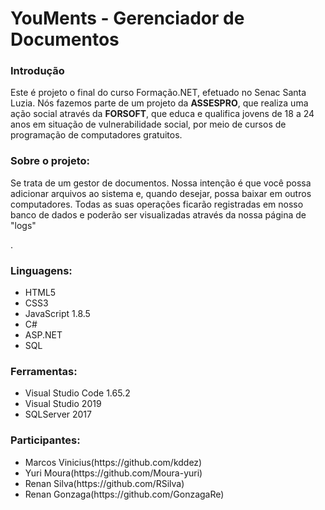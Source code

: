 <h1>YouMents - Gerenciador de Documentos</h1>

<h3><strong>Introdução</strong></h3>
<p>Este é projeto o final do curso Formação.NET, efetuado no Senac Santa Luzia. Nós fazemos parte de um projeto da <strong>ASSESPRO</strong>, que realiza uma ação social através da <strong>FORSOFT</strong>, que educa e qualifica jovens de 18 a 24 anos em situação de vulnerabilidade social, por meio de cursos de programação de computadores gratuitos.</p>


<h3><strong>Sobre o projeto:</strong>
</h3>
<p>Se trata de um gestor de documentos. Nossa intenção é que você possa adicionar arquivos ao sistema e, quando desejar, possa baixar em outros computadores. Todas as suas operações ficarão registradas em nosso banco de dados e poderão ser visualizadas através da nossa página de "logs"</p>.


 <h3><strong>Linguagens:</strong></h3>
<ul>
 <li>HTML5</li>
 <li>CSS3</li>
 <li>JavaScript 1.8.5</li>
 <li>C#</li>
 <li>ASP.NET</li>
 <li>SQL</li>
</ul>

 <h3><strong>Ferramentas:</strong></h3>
<ul>
 <li>Visual Studio Code 1.65.2</li>
 <li>Visual Studio 2019</li>
 <li>SQLServer 2017</li>
</ul>

<h3><strong>Participantes:</strong></h3>
<ul>
 <li>Marcos Vinicius(https://github.com/kddez)</li>
 <li>Yuri Moura(https://github.com/Moura-yuri)</li>
 <li>Renan Silva(https://github.com/RSilva)</li>
 <li>Renan Gonzaga(https://github.com/GonzagaRe)
</ul>

